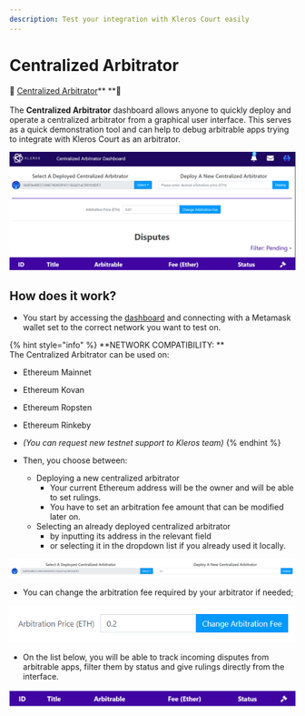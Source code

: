 ```yaml
---
description: Test your integration with Kleros Court easily
---
```


# Centralized Arbitrator

🔨 [Centralized Arbitrator](https://centralizedarbitrator.kleros.io)\*\* \*\*🔨\
\
The **Centralized Arbitrator** dashboard allows anyone to quickly deploy and operate a centralized arbitrator from a graphical user interface. This serves as a quick demonstration tool and can help to debug arbitrable apps trying to integrate with Kleros Court as an arbitrator.

![](<../../.gitbook/assets/image (52).png>)

## How does it work?

* You start by accessing the [dashboard](https://centralizedarbitrator.kleros.io) and connecting with a Metamask wallet set to the correct network you want to test on.

{% hint style="info" %}
\*\*NETWORK COMPATIBILITY: \*\*\
The Centralized Arbitrator can be used on:

* Ethereum Mainnet
* Ethereum Kovan
* Ethereum Ropsten
* Ethereum Rinkeby
* _(You can request new testnet support to Kleros team)_
{% endhint %}

* Then, you choose between:
  * Deploying a new centralized arbitrator
    * Your current Ethereum address will be the owner and will be able to set rulings.
    * You have to set an arbitration fee amount that can be modified later on.
  * Selecting an already deployed centralized arbitrator
    * by inputting its address in the relevant field
    * or selecting it in the dropdown list if you already used it locally.

![](<../../.gitbook/assets/image (54).png>)

* You can change the arbitration fee required by your arbitrator if needed;

![](<../../.gitbook/assets/image (53) (1).png>)

* On the list below, you will be able to track incoming disputes from arbitrable apps, filter them by status and give rulings directly from the interface.

![](<../../.gitbook/assets/image (57).png>)
